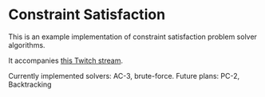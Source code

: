 # Constraint Satisfaction

This is an example implementation of constraint satisfaction problem solver algorithms.

It accompanies [this Twitch stream](https://www.twitch.tv/videos/572863390).

Currently implemented solvers: AC-3, brute-force.
Future plans: PC-2, Backtracking

